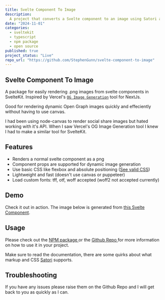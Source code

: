 ```yaml
---
title: Svelte Component To Image
description:
  A project that converts a Svelte component to an image using Satori and Resvg.
date: "2024-11-01"
categories:
  - sveltekit
  - typescript
  - npm package
  - open source
published: true
project_status: "Live"
repo_url: "https://github.com/StephenGunn/svelte-component-to-image"
---
```


<script lang="ts">
  import Demo from '$lib/components/projects/ImageDemo.svelte';
  import ProjectLinks from '$lib/layout/ProjectLinks.svelte';
</script>

<ProjectLinks repo="https://github.com/StephenGunn/svelte-component-to-image" />

## Svelte Component To Image

A package for easily rendering .png images from svelte components in SvelteKit. Inspired
by Vercel's
[`OG Image Generation`](https://vercel.com/docs/concepts/functions/edge-functions/og-image-generation)
tool for NextJs.

Good for rendering dynamic Open Graph images quickly and effeciently without having to use
canvas.

I had been using node-canvas to render social share images but hated working with it's
API. When I saw Vercel's OG Image Generation tool I knew I had to make a similar tool for
SvelteKit.

## Features

- Renders a normal svelte component as a png
- Component props are supported for dynamic image generation
- Use basic CSS like flexbox and absolute positioning
  ([See valid CSS](https://github.com/vercel/satori#css))
- Lightweight and fast (doesn't use canvas or puppeteer)
- Load custom fonts: tff, otf, woff accepted (woff2 not accepted currently)

## Demo

Check it out in action. The image below is generated from
[this Svelte Component](https://github.com/StephenGunn/jovian/blob/main/src/lib/to-image/DemoImage.svelte).

<Demo />

## Usage

Please check out the [ NPM package ](https://www.npmjs.com/svelte-component-to-image) or
the [ Github Repo ](https://github.com/StephenGunn/svelte-component-to-image) for more
information on how to use it in your project.

Make sure to read the documentation, there are some quirks about what markup and CSS
[Satori](https://github.com/vercel/satori) supports.

## Troubleshooting

If you have any issues please raise them on the Github Repo and I will get back to you as
quickly as I can.
